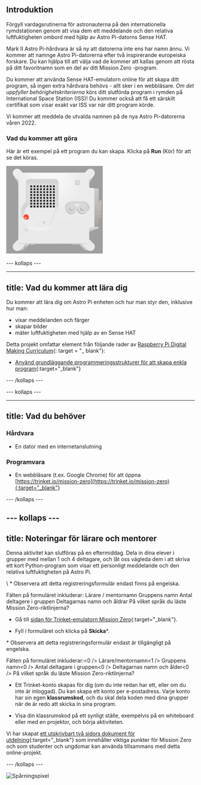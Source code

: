 ## Introduktion

Förgyll vardagsrutinerna för astronauterna på den internationella rymdstationen genom att visa dem ett meddelande och den relativa luftfuktigheten ombord med hjälp av Astro Pi-datorns Sense HAT.

Mark II Astro Pi-hårdvara är så ny att datorerna inte ens har namn ännu. Vi kommer att namnge Astro Pi-datorerna efter två inspirerande europeiska forskare. Du kan hjälpa till att välja vad de kommer att kallas genom att rösta på ditt favoritnamn som en del av ditt Mission Zero -program.

Du kommer att använda Sense HAT-emulatorn online för att skapa ditt program, så ingen extra hårdvara behövs - allt sker i en webbläsare. *Om det uppfyller behörighetskriterierna* körs ditt slutförda program i rymden på International Space Station (ISS)! Du kommer också att få ett särskilt certifikat som visar exakt var ISS var när ditt program körde.

Vi kommer att meddela de utvalda namnen på de nya Astro Pi-datorerna våren 2022.


### Vad du kommer att göra

Här är ett exempel på ett program du kan skapa. Klicka på **Run** (Kör) för att se det köras.

![The Trinket Sense HAT emulator running a sample program which scrolls the humidity value across the LED matrix and then displays a picture of a fish](images/M0_4.gif)


--- kollaps ---



---
title: Vad du kommer att lära dig
---

Du kommer att lära dig om Astro Pi enheten och hur man styr den, inklusive hur man:
+ visar meddelanden och färger
+ skapar bilder
+ mäter luftfuktigheten med hjälp av en Sense HAT

Detta projekt omfattar element från följande rader av [Raspberry Pi Digital Making Curriculum](http://rpf.io/curriculum){: target = "_ blank"}:

+ [Använd grundläggande programmeringsstrukturer för att skapa enkla program](https://curriculum.raspberrypi.org/programming/creator/){:target="_blank"}

--- /kollaps ---

--- kollaps ---

---
title: Vad du behöver
---

### Hårdvara

+ En dator med en internetanslutning

### Programvara

+ En webbläsare (t.ex. Google Chrome) för att öppna [https://trinket.io/mission-zero](https://trinket.io/mission-zero){:target="_blank"}

--- /kollaps ---

--- kollaps ---
---
title: Noteringar för lärare och mentorer
---


Denna aktivitet kan slutföras på en eftermiddag. Dela in dina elever i grupper med mellan 1 och 4 deltagare, och låt oss vägleda dem i att skriva ett kort Python-program som visar ett personligt meddelande och den relativa luftfuktigheten på Astro Pi.

\ * Observera att detta registreringsformulär endast finns på engelska.

Fälten på formuläret inkluderar: Lärare / mentornamn Gruppens namn Antal deltagere i gruppen Deltagarnas namn och åldrar På vilket språk du läste Mission Zero-riktlinjerna?

+ Gå till [sidan för Trinket-emulatorn Mission Zero](https://trinket.io/mission-zero/register){:target="_blank"}.

+ Fyll i formuläret och klicka på **Skicka**\*.

\* Observera att detta registreringsformulär endast är tillgängligt på engelska.

Fälten på formuläret inkluderar:<0 /> Lärare/mentornamn<1 /> Gruppens namn<0 /> Antal deltagare i gruppen<0 /> Deltagarnas namn och ålder<0 /> På vilket språk du läste Mission Zero-riktlinjerna?

+ Ett Trinket-konto skapas för dig (om du inte redan har ett, eller om du inte är inloggad). Du kan skapa ett konto per e-postadress. Varje konto har sin egen **klassrumskod**, och du skal dela koden med dina grupper när de är redo att skicka in sina program.

+ Visa din klassrumskod på ett synligt ställe, exempelvis på en whiteboard eller med en projektor, och börja aktiviteten.

 Vi har skapat [ett utskrivbart två sidors dokument för utdelning](https://astro-pi.org/astro_pi_mission_zero_project_print_out_v10_print/){:target="_blank"} som innehåller viktiga punkter för Mission Zero och som studenter och ungdomar kan använda tillsammans med detta online-projekt.

--- /kollaps ---

![Spårningspixel](https://code.org/api/hour/begin_raspberrypi_astropi.png)
